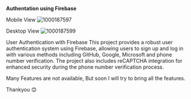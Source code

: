 **Authentation using Firebase**

Mobile View 
![1000187597](https://github.com/user-attachments/assets/714fd3b3-414b-4463-9202-a0f3950bd151)

Desktop View
![1000187599](https://github.com/user-attachments/assets/72568715-933f-47d0-b20a-439c6d13bb85)

User Authentication with Firebase
This project provides a robust user authentication system using Firebase, allowing users to sign up and log in with various methods including GitHub, Google, Microsoft and phone number verification. The project also includes reCAPTCHA integration for enhanced security during the phone number verification process.

Many Features are not available, But soon I will try to bring all the features.

Thankyou 😊
